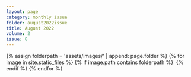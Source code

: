 ```yaml
---
layout: page
category: monthly issue
folder: august2022issue
title: August 2022
volume: 2
issue: 8
---
```


<html>
{% assign folderpath = 'assets/images/' | append: page.folder %}
{% for image in site.static_files %}
{% if image.path contains folderpath %}
    <img src="{{ image.path }}" alt="">
{% endif %}
{% endfor %}

</html>